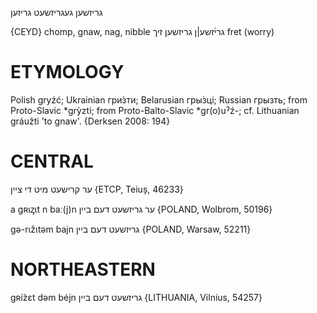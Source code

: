 גריזשען
געגריזשעט
גריזען

{CEYD}
chomp, gnaw, nag, nibble גרי֜זשע|ן
גריזשען זיך fret (worry)

ETYMOLOGY
===========
Polish grуźć; Ukrainian гри́зти; Belarusian гры́зці; Russian грызть; from Proto-Slavic *grỳzti; from Proto-Balto-Slavic *gr(o)uˀź-; cf. Lithuanian gráužti 'to gnaw'. 
{Derksen 2008: 194}

CENTRAL
========

ער קרישעט מיט די ציין {ETCP, Teiuș, 46233}

a gʀɩᶎɩt n baː(j)n ער גריזשעט דעם ביין {POLAND, Wolbrom, 50196}

gə-rɩžɩtəm bajn גריזשעט דעם ביין {POLAND, Warsaw, 52211}

NORTHEASTERN
==============

gʀíz̀ɛt dəm béjn גריזשעט דעם ביין {LITHUANIA, Vilnius, 54257}
